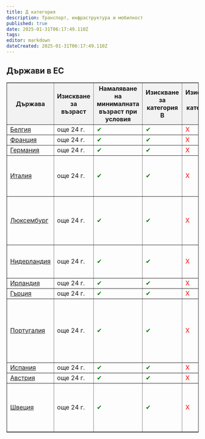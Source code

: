 ```yaml
---
title: Д категория
description: Транспорт, инфраструктура и мобилност
published: true
date: 2025-01-31T06:17:49.110Z
tags: 
editor: markdown
dateCreated: 2025-01-31T06:17:49.110Z
---
```


## Държави в ЕС

<table border="1" style="border-collapse: collapse; width: 100%;">
  <thead style="background-color: #f2f2f2;">
    <tr>
      <th>Държава</th>
      <th>Изискване за възраст</th>
      <th>Намаляване на минималната възраст при условия</th>
      <th>Изискване за категория B</th>
      <th>Изискване за категория C</th>
      <th>Изискване за стаж</th>
      <th>Други</th>
    </tr>
  </thead>
  <tbody>
    <tr>
      <td><a href="https://mobilit.belgium.be/fr/route/conduire/permis-de-conduire/permis-de-conduire-belge/bus-et-autocar-categorie-d-d1-de-d1e">Белгия</a></td>
      <td>още 24 г.</td>
      <td style="color: green;">✔</td>
      <td style="color: green;">✔</td>
      <td style="color: red;">Х</td>
      <td style="color: red;">Х</td>
      <td></td>
    </tr>
    <tr>
      <td><a href="https://www.service-public.fr/particuliers/vosdroits/F2844">Франция</a></td>
      <td>още 24 г.</td>
      <td style="color: green;">✔</td>
      <td style="color: green;">✔</td>
      <td style="color: red;">Х</td>
      <td style="color: red;">Х</td>
      <td></td>
    </tr>
    <tr>
      <td><a href="https://www.bussgeldkatalog.org/fuehrerscheinklassen/d-fuehrerschein/#welche_bus-fuehrerscheinklassen_gibt_es">Германия</a></td>
      <td>още 24 г.</td>
      <td style="color: green;">✔</td>
      <td style="color: green;">✔</td>
      <td style="color: red;">Х</td>
      <td style="color: red;">Х</td>
      <td></td>
    </tr>
    <tr>
      <td><a href="https://www.patente.it/info-patenti/patente-d-d1?idc=982">Италия</a></td>
      <td>още 24 г.</td>
      <td style="color: green;">✔</td>
      <td style="color: green;">✔</td>
      <td style="color: red;">Х</td>
      <td style="color: red;">Х</td>
      <td>В миналото е съществувало изискване за стаж с категория B</td>
    </tr>
    <tr>
      <td><a href="https://www.transportstyrelsen.se/sv/vagtrafik/korkort/ta-korkort/valj-behorighet/buss/d-buss/">Люксембург</a></td>
      <td>още 24 г.</td>
      <td style="color: green;">✔</td>
      <td style="color: green;">✔</td>
      <td style="color: red;">Х</td>
      <td style="color: red;">Х</td>
      <td>Съкратени часове по практика за притежателите на категория С и D1</td>
    </tr>
    <tr>
      <td><a href="https://www.cbr.nl/nl/rijbewijs-halen/bus/busrijbewijs-halen/rijbewijs-d">Нидерландия</a></td>
      <td>още 24 г.</td>
      <td style="color: green;">✔</td>
      <td style="color: green;">✔</td>
      <td style="color: red;">Х</td>
      <td style="color: red;">Х</td>
      <td>Допълнителен сертификат за професионална категория D</td>
    </tr>
    <tr>
      <td><a href="https://www.rsa.ie/services/learner-drivers/get-qualified/cpc-driver---bus---d">Ирландия</a></td>
      <td>още 24 г.</td>
      <td style="color: green;">✔</td>
      <td style="color: green;">✔</td>
      <td style="color: red;">Х</td>
      <td style="color: red;">Х</td>
      <td></td>
    </tr>
    <tr>
      <td><a href="https://www.diplomaleoforeiou.gr/com/62_Diplwma-Lewforeioy-(Diplwma-D-kathgorias)">Гърция</a></td>
      <td>още 24 г.</td>
      <td style="color: green;">✔</td>
      <td style="color: green;">✔</td>
      <td style="color: red;">Х</td>
      <td style="color: red;">Х</td>
      <td></td>
    </tr>
    <tr>
      <td><a href="https://www.segurancamaxima.pt/categorias-de-conducao/categoria-d-pesados-passageiros/">Португалия</a></td>
      <td>още 24 г.</td>
      <td style="color: green;">✔</td>
      <td style="color: green;">✔</td>
      <td style="color: red;">Х</td>
      <td style="color: red;">Х</td>
      <td>Съкратени часове по практика за притежателите на категория С; без теоретичен изпит с категория D1</td>
    </tr>
    <tr>
      <td><a href="https://aebotella.es/curso/permiso-de-conducir-clase-d">Испания</a></td>
      <td>още 24 г.</td>
      <td style="color: green;">✔</td>
      <td style="color: green;">✔</td>
      <td style="color: red;">Х</td>
      <td style="color: red;">Х</td>
      <td></td>
    </tr>
    <tr>
      <td><a href="https://www.oesterreich.gv.at/themen/persoenliche_dokumente_und_bestaetigungen/fuehrerschein/1/Seite.040740.html#KlasseD">Австрия</a></td>
      <td>още 24 г.</td>
      <td style="color: green;">✔</td>
      <td style="color: green;">✔</td>
      <td style="color: red;">Х</td>
      <td style="color: red;">Х</td>
      <td></td>
    </tr>
    <tr>
      <td><a href="https://www.transportstyrelsen.se/sv/vagtrafik/korkort/ta-korkort/valj-behorighet/buss/d-buss/">Швеция</a></td>
      <td>още 24 г.</td>
      <td style="color: green;">✔</td>
      <td style="color: green;">✔</td>
      <td style="color: red;">Х</td>
      <td style="color: red;">Х</td>
      <td>До 24-годишна възраст се ограничава разстоянието на шофиране</td>
    </tr>
    <!-- Add remaining countries following the same structure -->
  </tbody>
</table>

